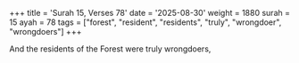 +++
title = 'Surah 15, Verses 78'
date = '2025-08-30'
weight = 1880
surah = 15
ayah = 78
tags = ["forest", "resident", "residents", "truly", "wrongdoer", "wrongdoers"]
+++

And the residents of the Forest were truly wrongdoers,